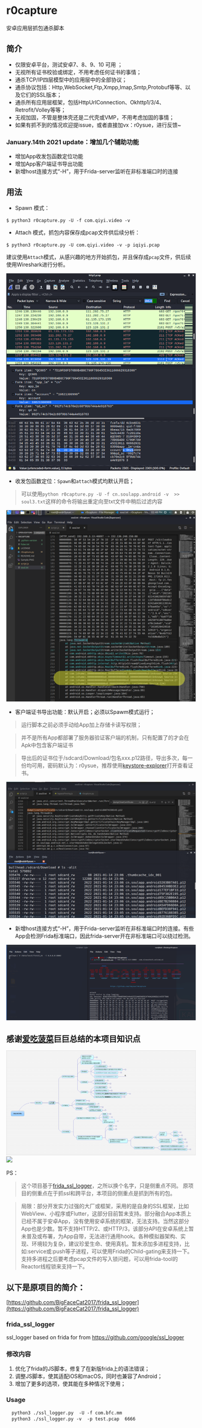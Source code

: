 # r0capture

安卓应用层抓包通杀脚本

## 简介

- 仅限安卓平台，测试安卓7、8、9、10 可用 ；
- 无视所有证书校验或绑定，不用考虑任何证书的事情；
- 通杀TCP/IP四层模型中的应用层中的全部协议；
- 通杀协议包括：Http,WebSocket,Ftp,Xmpp,Imap,Smtp,Protobuf等等、以及它们的SSL版本；
- 通杀所有应用层框架，包括HttpUrlConnection、Okhttp1/3/4、Retrofit/Volley等等；
- 无视加固，不管是整体壳还是二代壳或VMP，不用考虑加固的事情；
- 如果有抓不到的情况欢迎提issue，或者直接加vx：r0ysue，进行反馈~

### January.14th 2021 update：增加几个辅助功能

- 增加App收发包函数定位功能
- 增加App客户端证书导出功能
- 新增host连接方式“-H”，用于Frida-server监听在非标准端口时的连接

## 用法

- Spawn 模式：

`$ python3 r0capture.py -U -f com.qiyi.video -v`

- Attach 模式，抓包内容保存成pcap文件供后续分析：

`$ python3 r0capture.py -U com.qiyi.video -v -p iqiyi.pcap`

建议使用`Attach`模式，从感兴趣的地方开始抓包，并且保存成`pcap`文件，供后续使用Wireshark进行分析。

![](pic/Sample.PNG)

- 收发包函数定位：`Spawn`和`attach`模式均默认开启；

> 可以使用`python r0capture.py -U -f cn.soulapp.android -v  >> soul3.txt`这样的命令将输出重定向至txt文件中稍后过滤内容

![](pic/locator.png)

- 客户端证书导出功能：默认开启；必须以Spawm模式运行；

> 运行脚本之前必须手动给App加上存储卡读写权限；

> 并不是所有App都部署了服务器验证客户端的机制，只有配置了的才会在Apk中包含客户端证书

> 导出后的证书位于/sdcard/Download/包名xxx.p12路径，导出多次，每一份均可用，密码默认为：r0ysue，推荐使用[keystore-explorer](http://keystore-explorer.org/)打开查看证书。

![](pic/clientcer.png)

- 新增host连接方式“-H”，用于Frida-server监听在非标准端口时的连接。有些App会检测Frida标准端口，因此frida-server开在非标准端口可以绕过检测。

![](pic/difport.png)

## 感谢[爱吃菠菜](https://bbs.pediy.com/user-760871.htm)巨巨总结的本项目知识点

![](pic/summary1.jpg)
![](pic/summary2.jpg)


PS：

> 这个项目基于[frida_ssl_logger](https://github.com/BigFaceCat2017/frida_ssl_logger)，之所以换个名字，只是侧重点不同。 原项目的侧重点在于抓ssl和跨平台，本项目的侧重点是抓到所有的包。

> 局限：部分开发实力过强的大厂或框架，采用的是自身的SSL框架，比如WebView、小程序或Flutter，这部分目前暂未支持。部分融合App本质上已经不属于安卓App，没有使用安卓系统的框架，无法支持。当然这部分App也是少数。暂不支持HTTP/2、或HTTP/3，该部分API在安卓系统上暂未普及或布署，为App自带，无法进行通用hook。各种模拟器架构、实现、环境较为复杂，建议珍爱生命、使用真机。暂未添加多进程支持，比如:service或:push等子进程，可以使用Frida的Child-gating来支持一下。支持多进程之后要考虑pcap文件的写入锁问题，可以用frida-tool的Reactor线程锁来支持一下。

## 以下是原项目的简介：

[https://github.com/BigFaceCat2017/frida_ssl_logger](https://github.com/BigFaceCat2017/frida_ssl_logger)

### frida_ssl_logger
ssl_logger based on frida
for from https://github.com/google/ssl_logger

### 修改内容
1. 优化了frida的JS脚本，修复了在新版frida上的语法错误；
2. 调整JS脚本，使其适配iOS和macOS，同时也兼容了Android；
3. 增加了更多的选项，使其能在多种情况下使用；

### Usage
  ```shell
    python3 ./ssl_logger.py  -U -f com.bfc.mm
    python3 ./ssl_logger.py -v  -p test.pcap  6666
  ````
